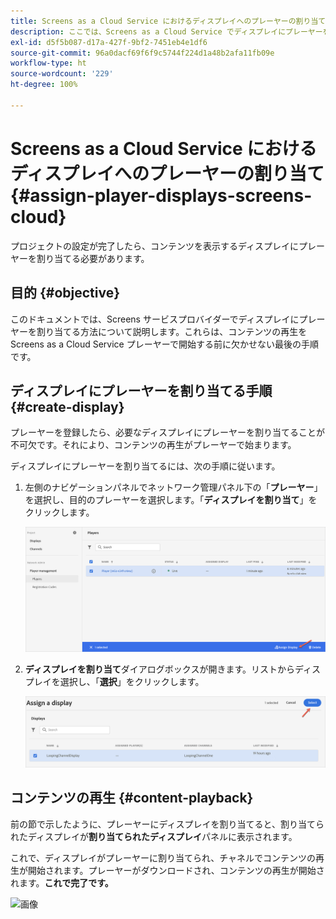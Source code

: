 ```yaml
---
title: Screens as a Cloud Service におけるディスプレイへのプレーヤーの割り当て
description: ここでは、Screens as a Cloud Service でディスプレイにプレーヤーを割り当てる方法について説明します。
exl-id: d5f5b087-d17a-427f-9bf2-7451eb4e1df6
source-git-commit: 96a0dacf69f6f9c5744f224d1a48b2afa11fb09e
workflow-type: ht
source-wordcount: '229'
ht-degree: 100%

---
```


# Screens as a Cloud Service におけるディスプレイへのプレーヤーの割り当て {#assign-player-displays-screens-cloud}

プロジェクトの設定が完了したら、コンテンツを表示するディスプレイにプレーヤーを割り当てる必要があります。

## 目的 {#objective}

このドキュメントでは、Screens サービスプロバイダーでディスプレイにプレーヤーを割り当てる方法について説明します。これらは、コンテンツの再生を Screens as a Cloud Service プレーヤーで開始する前に欠かせない最後の手順です。

## ディスプレイにプレーヤーを割り当てる手順 {#create-display}

プレーヤーを登録したら、必要なディスプレイにプレーヤーを割り当てることが不可欠です。それにより、コンテンツの再生がプレーヤーで始まります。

ディスプレイにプレーヤーを割り当てるには、次の手順に従います。

1. 左側のナビゲーションパネルでネットワーク管理パネル下の「**プレーヤー**」を選択し、目的のプレーヤーを選択します。「**ディスプレイを割り当て**」をクリックします。

   ![画像](/help/screens-cloud/assets/player/register-player7.png)

1. **ディスプレイを割り当て**&#x200B;ダイアログボックスが開きます。リストからディスプレイを選択し、「**選択**」をクリックします。

   ![画像](/help/screens-cloud/assets/player/register-player8.png)

## コンテンツの再生 {#content-playback}

前の節で示したように、プレーヤーにディスプレイを割り当てると、割り当てられたディスプレイが&#x200B;**割り当てられたディスプレイ**&#x200B;パネルに表示されます。

これで、ディスプレイがプレーヤーに割り当てられ、チャネルでコンテンツの再生が開始されます。プレーヤーがダウンロードされ、コンテンツの再生が開始されます。**これで完了です。**

![画像](/help/screens-cloud/assets/player/output.gif)
